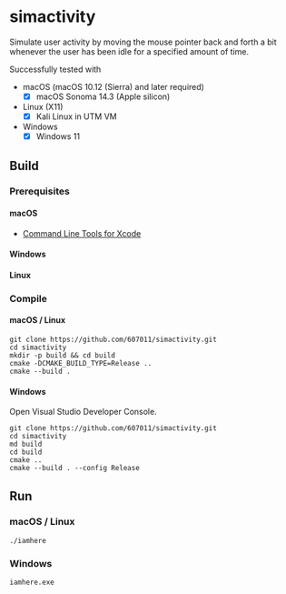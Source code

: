 # simactivity

Simulate user activity by moving the mouse pointer back and forth a bit whenever the user has been idle for a specified amount of time.

Successfully tested with

 - macOS (macOS 10.12 (Sierra) and later required)
   - [x] macOS Sonoma 14.3 (Apple silicon)
 - Linux (X11)
   - [x] Kali Linux in UTM VM
 - Windows
   - [x] Windows 11

## Build

### Prerequisites

#### macOS

 - [Command Line Tools for Xcode](https://developer.apple.com/download/all/)
  
#### Windows

#### Linux


### Compile

#### macOS / Linux

```
git clone https://github.com/607011/simactivity.git
cd simactivity
mkdir -p build && cd build
cmake -DCMAKE_BUILD_TYPE=Release ..
cmake --build .
```


#### Windows

Open Visual Studio Developer Console.

```
git clone https://github.com/607011/simactivity.git
cd simactivity
md build
cd build
cmake ..
cmake --build . --config Release
```

## Run

### macOS / Linux

```
./iamhere
```

### Windows

```
iamhere.exe
```
